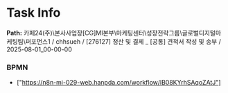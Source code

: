 # Task Info

**Path:** 카페24(주)\본사사업장\[CG]MI본부\마케팅센터\성장전략그룹\글로벌디지털마케팅팀\퍼포먼스1 / chhsueh / [276127] 정산 및 결제 _ [공통] 견적서 작성 및 송부 / 2025-08-01_00-00-00

### BPMN
- ["https://n8n-mi-029-web.hanpda.com/workflow/lB08KYrhSAqoZAtJ"]

